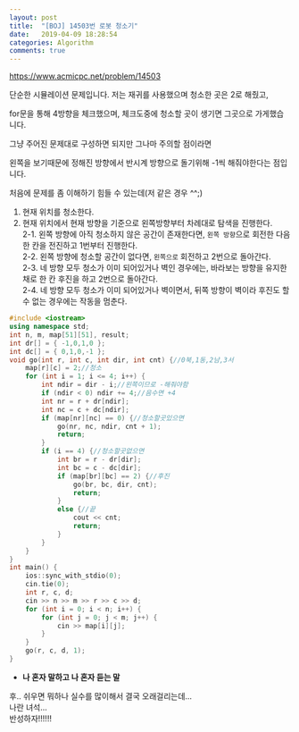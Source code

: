 ```yaml
---
layout: post
title:  "[BOJ] 14503번 로봇 청소기"
date:   2019-04-09 18:28:54
categories: Algorithm
comments: true
---
```


https://www.acmicpc.net/problem/14503  



단순한 시뮬레이션 문제입니다. 저는 재귀를 사용했으며 청소한 곳은 2로 해줬고,  

for문을 통해 4방향을 체크했으며, 체크도중에 청소할 곳이 생기면 그곳으로 가게했습니다.  

그냥 주어진 문제대로 구성하면 되지만 그나마 주의할 점이라면  

왼쪽을 보기때문에 정해진 방향에서 반시계 방향으로 돌기위해 -1씩 해줘야한다는 점입니다.  

처음에 문제를 좀 이해하기 힘들 수 있는데(저 같은 경우 ^^;)  

1. 현재 위치를 청소한다.
2. 현재 위치에서 현재 방향을 기준으로 왼쪽방향부터 차례대로 탐색을 진행한다.  
2-1. 왼쪽 방향에 아직 청소하지 않은 공간이 존재한다면, `왼쪽 방향`으로 회전한 다음 한 칸을 전진하고 1번부터 진행한다.  
2-2. 왼쪽 방향에 청소할 공간이 없다면, `왼쪽으로` 회전하고 2번으로 돌아간다.  
2-3. 네 방향 모두 청소가 이미 되어있거나 벽인 경우에는, 바라보는 방향을 유지한 채로 한 칸 후진을 하고 2번으로 돌아간다.  
2-4. 네 방향 모두 청소가 이미 되어있거나 벽이면서, 뒤쪽 방향이 벽이라 후진도 할 수 없는 경우에는 작동을 멈춘다.  

~~~cpp
#include <iostream>
using namespace std;
int n, m, map[51][51], result;
int dr[] = { -1,0,1,0 };
int dc[] = { 0,1,0,-1 };
void go(int r, int c, int dir, int cnt) {//0북,1동,2남,3서
    map[r][c] = 2;//청소
    for (int i = 1; i <= 4; i++) {
        int ndir = dir - i;//왼쪽이므로 -해줘야함
        if (ndir < 0) ndir += 4;//음수면 +4
        int nr = r + dr[ndir];
        int nc = c + dc[ndir];
        if (map[nr][nc] == 0) {//청소할곳있으면
            go(nr, nc, ndir, cnt + 1);
            return;
        }
        if (i == 4) {//청소할곳없으면
            int br = r - dr[dir];
            int bc = c - dc[dir];
            if (map[br][bc] == 2) {//후진
                go(br, bc, dir, cnt);
                return;
            }
            else {//끝
                cout << cnt;
                return;
            }
        }
    }
}
int main() {
    ios::sync_with_stdio(0);
    cin.tie(0);
    int r, c, d;
    cin >> n >> m >> r >> c >> d;
    for (int i = 0; i < n; i++) {
        for (int j = 0; j < m; j++) {
            cin >> map[i][j];
        }
    }
    go(r, c, d, 1);
}
~~~




- **나 혼자 말하고 나 혼자 듣는 말**

후.. 쉬우면 뭐하나 실수를 많이해서 결국 오래걸리는데...  
나란 녀석...  
반성하자!!!!!!  


